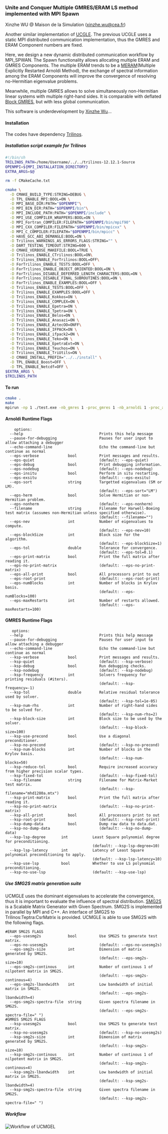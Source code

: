 ### Unite and Conquer Multiple GMRES/ERAM LS method implemented with MPI Spawn

Xinzhe WU @ Maison de la Simulation (xinzhe.wu@cea.fr)

Another similar implementation of [UCGLE](https://github.com/brunowu/UCGLE). The previous UCGLE uses a static MPI distributed communication implementation, thus the GMRES and ERAM Component numbers are fixed.

Here, we design a new dynamic distributed communication workflow by MPI_SPWAN. The Spawn functionality allows allocating multiple ERAM and GMRES Components. The multiple ERAM trends to be a [MERAM](https://epubs.siam.org/doi/10.1137/S1064827500366082)(Multiple Explicitly Restarted Arnoldi Method), the exchange of spectral information among the ERAM Components will improve the convergence of resolving no-Hermitian eigenvalue problems.

Meanwhile, multiple GMRES allows to solve simultaneously non-Hermitian linear systems with multiple right-hand sides. It is comparable with deflated [Block GMRES](http://www.sam.math.ethz.ch/~mhg/pub/delhipap.pdf), but with less global communication.

This software is underdevelopment by [Xinzhe Wu](https://brunowu.github.io/)...

#### Installation
The codes have dependency [Trilinos](https://trilinos.org).

##### Installation script example for Trilinos
```bash
#!/bin/sh
TRILINOS_PATH=/home/Username/../../trilinos-12.12.1-Source
OPENMPI=${MPI_INSTALLATION_DIRECTORY}
EXTRA_ARGS=$@

rm -f CMakeCache.txt

cmake \
  -D CMAKE_BUILD_TYPE:STRING=DEBUG \
  -D TPL_ENABLE_MPI:BOOL=ON \
  -D MPI_BASE_DIR:PATH="$OPENMPI"\
  -D MPI_BIN_DIR:PATH="$OPENMPI/bin"\
  -D MPI_INCLUDE_PATH:PATH="$OPENMPI/include" \
  -D MPI_USE_COMPILER_WRAPPERS:BOOL=ON \
  -D MPI_Fortran_COMPILER:FILEPATH="$OPENMPI/bin/mpif90" \
  -D MPI_CXX_COMPILER:FILEPATH="$OPENMPI/bin/mpicxx" \
  -D MPI_C_COMPILER:FILEPATH="$OPENMPI/bin/mpicc" \
  -D HAVE_GCC_ABI_DEMANGLE:BOOL=ON \
  -D Trilinos_WARNINGS_AS_ERRORS_FLAGS:STRING="" \
  -D DART_TESTING_TIMEOUT:STRING=600 \
  -D CMAKE_VERBOSE_MAKEFILE:BOOL=TRUE \
  -D Trilinos_ENABLE_CTrilinos:BOOL=ON\
  -D Trilinos_ENABLE_ForTrilinos:BOOL=OFF\
  -D ForTrilinos_ENABLE_TESTS:BOOL=OFF \
  -D ForTrilinos_ENABLE_OBJECT_ORIENTED:BOOL=ON \
  -D ForTrilinos_DISABLE_DEFERRED_LENGTH_CHARACTERS:BOOL=ON \
  -D ForTrilinos_DISABLE_FINAL_SUBROUTINES:BOOL=ON \
  -D ForTrilinos_ENABLE_EXAMPLES:BOOL=OFF \
  -D Trilinos_ENABLE_TESTS:BOOL=OFF \
  -D Trilinos_ENABLE_EXAMPLES:BOOL=OFF \
  -D Trilinos_ENABLE_Kokkos=ON \
  -D Trilinos_ENABLE_COMPLEX=ON \
  -D Trilinos_ENABLE_Epetra=ON \
  -D Trilinos_ENABLE_Tpetra=ON \
  -D Trilinos_ENABLE_Belos=ON \
  -D Trilinos_ENABLE_Anasazi=ON \
  -D Trilinos_ENABLE_AztecOO=ONFF\
  -D Trilinos_ENABLE_IFPACK=ON \
  -D Trilinos_ENABLE_ifpack2=ON \
  -D Trilinos_ENABLE_Teko=ON \
  -D Trilinos_ENABLE_EpetraExt=ON \
  -D Trilinos_ENABLE_Teuchos=ON \
  -D Trilinos_ENABLE_TriUtils=ON \
  -D CMAKE_INSTALL_PREFIX="../../install" \
  -D TPL_ENABLE_Boost=OFF \
  -D TPL_ENABLE_Netcdf=OFF \
$EXTRA_ARGS \
$TRILINOS_PATH
```

#### To run

```bash
cmake .
make
mpirun -np 1 ./test.exe -nb_gmres 1 -proc_gmres 1 -nb_arnoldi 1 -proc_arnoldi 1 -gmres_exec ./gmres.exe -arnoldi_exec ./arnoldi.exe -lsqr_exec ./lsqr.exe --filename=\"mhd1280a.mtx\" --eps-quiet --eps-nodebug --eps-exsitu --eps-sort=\"LM\" --eps-nonherm --eps-nev=10 --eps-blockSize=1 --eps-tol=0.1 --eps-no-print-matrix --eps-all-print --eps-numBlocks=20 --eps-maxRestarts=50 --ksp-filename=\"mhd1280a.mtx\" --ksp-nodebug --ksp-frequency=10 --ksp-tol=1e-05 --ksp-num-rhs=2 --ksp-block-size=2 --ksp-no-precond --ksp-num-blocks=20 --ksp-fixed-tol --ksp-no-print-matrix --ksp-all-print --ksp-no-dump-data --ksp-lsp-degree=1 --ksp-lsp-latency=1 --ksp-use-lsp > test.txt
```

#### Arnoldi Runtime Flags

```
    options:
  --help                                  Prints this help message
  --pause-for-debugging                   Pauses for user input to allow attaching a debugger
  --echo-command-line                     Echo the command-line but continue as normal
  --eps-verbose             bool          Print messages and results.
  --eps-quiet                             (default: --eps-quiet)
  --eps-debug               bool          Print debugging information.
  --eps-nodebug                           (default: --eps-nodebug)
  --eps-insitu              bool          Perform in situ restarting.
  --eps-exsitu                            (default: --eps-exsitu)
  --eps-sort                string        Targetted eigenvalues (SM or LM).
                                          (default: --eps-sort="LM")
  --eps-herm                bool          Solve Hermitian or non-Hermitian problem.
  --eps-nonherm                           (default: --eps-nonherm)
  --filename                string        Filename for Harwell-Boeing test matrix (assumes non-Hermitian unless specified otherwise).
                                          (default: --filename="")
  --eps-nev                 int           Number of eigenvalues to compute.
                                          (default: --eps-nev=10)
  --eps-blockSize           int           Block size for the algorithm.
                                          (default: --eps-blockSize=1)
  --eps-tol                 double        Tolerance for convergence.
                                          (default: --eps-tol=0.1)
  --eps-print-matrix        bool          Print the full matrix after reading it.
  --eps-no-print-matrix                   (default: --eps-no-print-matrix)
  --eps-all-print           bool          All processors print to out
  --eps-root-print                        (default: --eps-root-print)
  --eps-numBlocks           int           Number of blocks in Krylov basis.
                                          (default: --eps-numBlocks=100)
  --eps-maxRestarts         int           Number of restarts allowed.
                                          (default: --eps-maxRestarts=100)
```


#### GMRES Runtime Flags

```
   options:
  --help                                  Prints this help message
  --pause-for-debugging                   Pauses for user input to allow attaching a debugger
  --echo-command-line                     Echo the command-line but continue as normal
  --ksp-verbose             bool          Print messages and results.
  --ksp-quiet                             (default: --ksp-verbose)
  --ksp-debug               bool          Run debugging checks.
  --ksp-nodebug                           (default: --ksp-nodebug)
  --ksp-frequency           int           Solvers frequency for printing residuals (#iters).
                                          (default: --ksp-frequency=-1)
  --ksp-tol                 double        Relative residual tolerance used by solver.
                                          (default: --ksp-tol=1e-05)
  --ksp-num-rhs             int           Number of right-hand sides to be solved for.
                                          (default: --ksp-num-rhs=2)
  --ksp-block-size          int           Block size to be used by the solver.
                                          (default: --ksp-block-size=100)
  --ksp-use-precond         bool          Use a diagonal preconditioner.
  --ksp-no-precond                        (default: --ksp-no-precond)
  --ksp-num-blocks          int           Number of blocks in the Krylov basis.
                                          (default: --ksp-num-blocks=50)
  --ksp-reduce-tol          bool          Require increased accuracy from higher precision scalar types.
  --ksp-fixed-tol                         (default: --ksp-fixed-tol)
  --ksp-filename            string        Filename for Matrix-Market test matrix.
                                          (default: --ksp-filename="mhd1280a.mtx")
  --ksp-print-matrix        bool          Print the full matrix after reading it.
  --ksp-no-print-matrix                   (default: --ksp-no-print-matrix)
  --ksp-all-print           bool          All processors print to out
  --ksp-root-print                        (default: --ksp-root-print)
  --ksp-dump-data           bool          Dump raw data to data.dat.
  --ksp-no-dump-data                      (default: --ksp-no-dump-data)
  --ksp-lsp-degree       int           Least Square polynomial degree for preconditioning.
                                       (default: --ksp-lsp-degree=10)
  --ksp-lsp-latency      int           Latency of Least Square polynomial preconditioning to apply.
                                       (default: --ksp-lsp-latency=10)
  --ksp-use-lsp          bool          Whether to use LS polynomial preconditioning.
  --ksp-no-use-lsp                     (default: --ksp-use-lsp)
```

##### Use SMG2S matrix generation suite
UCMGLE uses the dominant eigenvalues to accelerate the convergence, thus it is important to evaluate the influence of spectral distribution. [SMG2S](https://github.com/brunowu/SMG2S) is a Scalable Matrix Generator with Given Spectrum. SMG2S is implemented in parallel by MPI and C++. An interface of SMG2S to Trilinos:Teptra:CsrMatrix is provided. UCMGLE is able to use SMG2S with the following flags.

```shell
#ERAM SMG2S FLAGS
  --eps-usesmg2s            bool          Use SMG2S to generate test matrix.
  --eps-no-usesmg2s                       (default: --eps-no-usesmg2s)
  --eps-smg2s-size          int           Dimension of matrix generated by SMG2S.
                                          (default: --eps-smg2s-size=10)
  --eps-smg2s-continous     int           Number of continous 1 of nilpotent matrix in SMG2S.
                                          (default: --eps-smg2s-continous=4)
  --eps-smg2s-lbandwidth    int           Low bandwidth of initial matrix in SMG2S.
                                          (default: --eps-smg2s-lbandwidth=4)
  --eps-smg2s-spectra-file  string        Given spectra filename in SMG2S.
                                          (default: --eps-smg2s-spectra-file=" ")
#GMRES SMG2S FLAGS
  --ksp-usesmg2s            bool          Use SMG2S to generate test matrix.
  --ksp-no-usesmg2s                       (default: --ksp-no-usesmg2s)
  --ksp-smg2s-size          int           Dimension of matrix generated by SMG2S.
                                          (default: --ksp-smg2s-size=10)
  --ksp-smg2s-continous     int           Number of continous 1 of nilpotent matrix in SMG2S.
                                          (default: --ksp-smg2s-continous=4)
  --ksp-smg2s-lbandwidth    int           Low bandwidth of initial matrix in SMG2S.
                                          (default: --ksp-smg2s-lbandwidth=4)
  --ksp-smg2s-spectra-file  string        Given spectra filename in SMG2S.
                                          (default: --ksp-smg2s-spectra-file=" ")
```
##### Workflow

![Workflow of UCMGEL](workflow.jpg)

